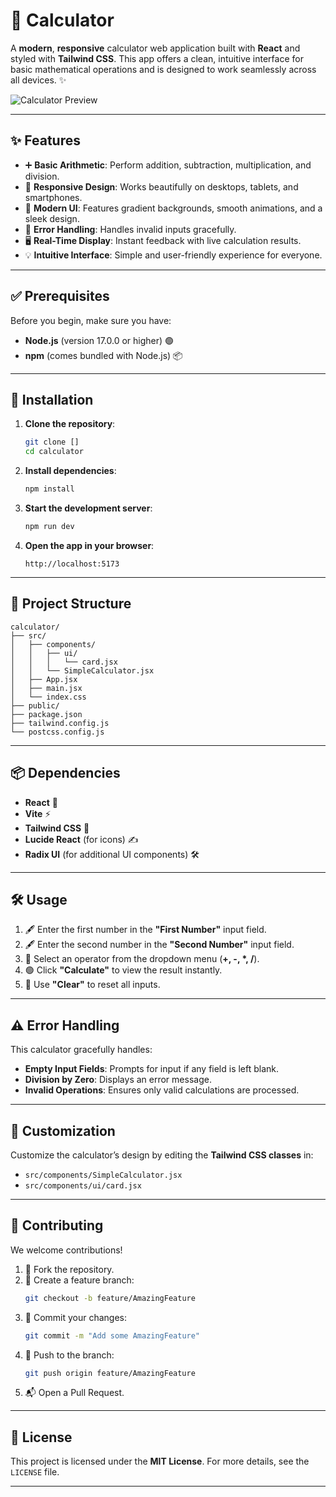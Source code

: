 # 🧮 Calculator

A **modern**, **responsive** calculator web application built with **React** and styled with **Tailwind CSS**. This app offers a clean, intuitive interface for basic mathematical operations and is designed to work seamlessly across all devices. ✨

![Calculator Preview](/api/placeholder/800/400)

---

## ✨ Features

- ➕ **Basic Arithmetic**: Perform addition, subtraction, multiplication, and division.  
- 📱 **Responsive Design**: Works beautifully on desktops, tablets, and smartphones.  
- 🎨 **Modern UI**: Features gradient backgrounds, smooth animations, and a sleek design.  
- 🚫 **Error Handling**: Handles invalid inputs gracefully.  
- 🖥️ **Real-Time Display**: Instant feedback with live calculation results.  
- 💡 **Intuitive Interface**: Simple and user-friendly experience for everyone.

---

## ✅ Prerequisites

Before you begin, make sure you have:  
- **Node.js** (version 17.0.0 or higher) 🟢  
- **npm** (comes bundled with Node.js) 📦  

---

## 🚀 Installation

1. **Clone the repository**:  
   ```bash
   git clone []
   cd calculator
   ```
2. **Install dependencies**:  
   ```bash
   npm install
   ```
3. **Start the development server**:  
   ```bash
   npm run dev
   ```
4. **Open the app in your browser**:  
   ```
   http://localhost:5173
   ```

---

## 📂 Project Structure

```
calculator/
├── src/
│   ├── components/
│   │   ├── ui/
│   │   │   └── card.jsx
│   │   └── SimpleCalculator.jsx
│   ├── App.jsx
│   ├── main.jsx
│   └── index.css
├── public/
├── package.json
├── tailwind.config.js
└── postcss.config.js
```

---

## 📦 Dependencies

- **React** 🌟  
- **Vite** ⚡  
- **Tailwind CSS** 🎨  
- **Lucide React** (for icons) ✍️  
- **Radix UI** (for additional UI components) 🛠️  

---

## 🛠️ Usage

1. 🖋️ Enter the first number in the **"First Number"** input field.  
2. 🖋️ Enter the second number in the **"Second Number"** input field.  
3. 📑 Select an operator from the dropdown menu (**+, -, *, /**).  
4. 🟢 Click **"Calculate"** to view the result instantly.  
5. 🔄 Use **"Clear"** to reset all inputs.

---

## ⚠️ Error Handling

This calculator gracefully handles:  
- **Empty Input Fields**: Prompts for input if any field is left blank.  
- **Division by Zero**: Displays an error message.  
- **Invalid Operations**: Ensures only valid calculations are processed.

---

## 🎨 Customization

Customize the calculator’s design by editing the **Tailwind CSS classes** in:  
- `src/components/SimpleCalculator.jsx`  
- `src/components/ui/card.jsx`

---

## 🤝 Contributing

We welcome contributions!  

1. 🍴 Fork the repository.  
2. 🌿 Create a feature branch:  
   ```bash
   git checkout -b feature/AmazingFeature
   ```
3. 💾 Commit your changes:  
   ```bash
   git commit -m "Add some AmazingFeature"
   ```
4. 🚀 Push to the branch:  
   ```bash
   git push origin feature/AmazingFeature
   ```
5. 📬 Open a Pull Request.  

---

## 📜 License

This project is licensed under the **MIT License**. For more details, see the `LICENSE` file.  

---


